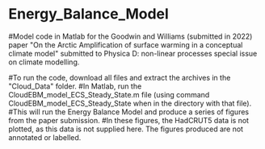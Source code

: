 # Energy_Balance_Model
#Model code in Matlab for the Goodwin and Williams (submitted in 2022) paper "On the Arctic Amplification of surface warming in a conceptual climate model" submitted to Physica D: non-linear processes special issue on climate modelling.

#To run the code, download all files and extract the archives in the "Cloud_Data" folder.
#In Matlab, run the CloudEBM_model_ECS_Steady_State.m file (using command CloudEBM_model_ECS_Steady_State when in the directory with that file).
#This will run the Energy Balance Model and produce a series of figures from the paper submission. 
#In these figures, the HadCRUT5 data is not plotted, as this data is not supplied here. The figures produced are not annotated or labelled.
